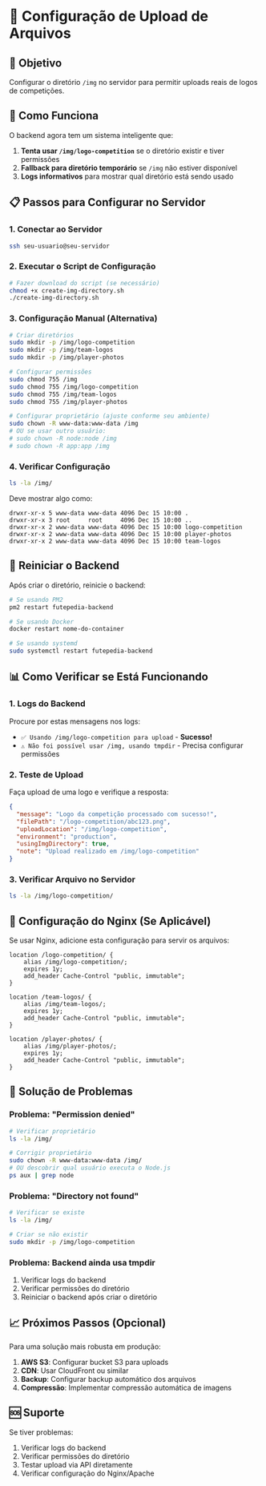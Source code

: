 # 📁 Configuração de Upload de Arquivos

## 🎯 Objetivo
Configurar o diretório `/img` no servidor para permitir uploads reais de logos de competições.

## 🔧 Como Funciona

O backend agora tem um sistema inteligente que:

1. **Tenta usar `/img/logo-competition`** se o diretório existir e tiver permissões
2. **Fallback para diretório temporário** se `/img` não estiver disponível
3. **Logs informativos** para mostrar qual diretório está sendo usado

## 📋 Passos para Configurar no Servidor

### 1. Conectar ao Servidor
```bash
ssh seu-usuario@seu-servidor
```

### 2. Executar o Script de Configuração
```bash
# Fazer download do script (se necessário)
chmod +x create-img-directory.sh
./create-img-directory.sh
```

### 3. Configuração Manual (Alternativa)
```bash
# Criar diretórios
sudo mkdir -p /img/logo-competition
sudo mkdir -p /img/team-logos
sudo mkdir -p /img/player-photos

# Configurar permissões
sudo chmod 755 /img
sudo chmod 755 /img/logo-competition
sudo chmod 755 /img/team-logos
sudo chmod 755 /img/player-photos

# Configurar proprietário (ajuste conforme seu ambiente)
sudo chown -R www-data:www-data /img
# OU se usar outro usuário:
# sudo chown -R node:node /img
# sudo chown -R app:app /img
```

### 4. Verificar Configuração
```bash
ls -la /img/
```

Deve mostrar algo como:
```
drwxr-xr-x 5 www-data www-data 4096 Dec 15 10:00 .
drwxr-xr-x 3 root     root     4096 Dec 15 10:00 ..
drwxr-xr-x 2 www-data www-data 4096 Dec 15 10:00 logo-competition
drwxr-xr-x 2 www-data www-data 4096 Dec 15 10:00 player-photos
drwxr-xr-x 2 www-data www-data 4096 Dec 15 10:00 team-logos
```

## 🚀 Reiniciar o Backend

Após criar o diretório, reinicie o backend:

```bash
# Se usando PM2
pm2 restart futepedia-backend

# Se usando Docker
docker restart nome-do-container

# Se usando systemd
sudo systemctl restart futepedia-backend
```

## 📊 Como Verificar se Está Funcionando

### 1. Logs do Backend
Procure por estas mensagens nos logs:
- `✅ Usando /img/logo-competition para upload` - **Sucesso!**
- `⚠️ Não foi possível usar /img, usando tmpdir` - Precisa configurar permissões

### 2. Teste de Upload
Faça upload de uma logo e verifique a resposta:

```json
{
  "message": "Logo da competição processado com sucesso!",
  "filePath": "/logo-competition/abc123.png",
  "uploadLocation": "/img/logo-competition",
  "environment": "production",
  "usingImgDirectory": true,
  "note": "Upload realizado em /img/logo-competition"
}
```

### 3. Verificar Arquivo no Servidor
```bash
ls -la /img/logo-competition/
```

## 🔧 Configuração do Nginx (Se Aplicável)

Se usar Nginx, adicione esta configuração para servir os arquivos:

```nginx
location /logo-competition/ {
    alias /img/logo-competition/;
    expires 1y;
    add_header Cache-Control "public, immutable";
}

location /team-logos/ {
    alias /img/team-logos/;
    expires 1y;
    add_header Cache-Control "public, immutable";
}

location /player-photos/ {
    alias /img/player-photos/;
    expires 1y;
    add_header Cache-Control "public, immutable";
}
```

## 🐛 Solução de Problemas

### Problema: "Permission denied"
```bash
# Verificar proprietário
ls -la /img/

# Corrigir proprietário
sudo chown -R www-data:www-data /img/
# OU descobrir qual usuário executa o Node.js
ps aux | grep node
```

### Problema: "Directory not found"
```bash
# Verificar se existe
ls -la /img/

# Criar se não existir
sudo mkdir -p /img/logo-competition
```

### Problema: Backend ainda usa tmpdir
1. Verificar logs do backend
2. Verificar permissões do diretório
3. Reiniciar o backend após criar o diretório

## 📈 Próximos Passos (Opcional)

Para uma solução mais robusta em produção:

1. **AWS S3**: Configurar bucket S3 para uploads
2. **CDN**: Usar CloudFront ou similar
3. **Backup**: Configurar backup automático dos arquivos
4. **Compressão**: Implementar compressão automática de imagens

## 🆘 Suporte

Se tiver problemas:
1. Verificar logs do backend
2. Verificar permissões do diretório
3. Testar upload via API diretamente
4. Verificar configuração do Nginx/Apache 